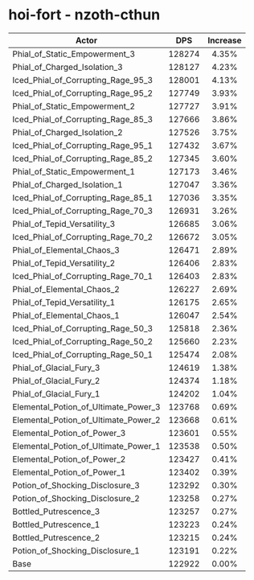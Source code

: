 # hoi-fort - nzoth-cthun
| Actor | DPS | Increase |
|---|:---:|:---:|
|Phial_of_Static_Empowerment_3|128274|4.35%|
|Phial_of_Charged_Isolation_3|128127|4.23%|
|Iced_Phial_of_Corrupting_Rage_95_3|128001|4.13%|
|Iced_Phial_of_Corrupting_Rage_95_2|127749|3.93%|
|Phial_of_Static_Empowerment_2|127727|3.91%|
|Iced_Phial_of_Corrupting_Rage_85_3|127666|3.86%|
|Phial_of_Charged_Isolation_2|127526|3.75%|
|Iced_Phial_of_Corrupting_Rage_95_1|127432|3.67%|
|Iced_Phial_of_Corrupting_Rage_85_2|127345|3.60%|
|Phial_of_Static_Empowerment_1|127173|3.46%|
|Phial_of_Charged_Isolation_1|127047|3.36%|
|Iced_Phial_of_Corrupting_Rage_85_1|127036|3.35%|
|Iced_Phial_of_Corrupting_Rage_70_3|126931|3.26%|
|Phial_of_Tepid_Versatility_3|126685|3.06%|
|Iced_Phial_of_Corrupting_Rage_70_2|126672|3.05%|
|Phial_of_Elemental_Chaos_3|126471|2.89%|
|Phial_of_Tepid_Versatility_2|126406|2.83%|
|Iced_Phial_of_Corrupting_Rage_70_1|126403|2.83%|
|Phial_of_Elemental_Chaos_2|126227|2.69%|
|Phial_of_Tepid_Versatility_1|126175|2.65%|
|Phial_of_Elemental_Chaos_1|126047|2.54%|
|Iced_Phial_of_Corrupting_Rage_50_3|125818|2.36%|
|Iced_Phial_of_Corrupting_Rage_50_2|125660|2.23%|
|Iced_Phial_of_Corrupting_Rage_50_1|125474|2.08%|
|Phial_of_Glacial_Fury_3|124619|1.38%|
|Phial_of_Glacial_Fury_2|124374|1.18%|
|Phial_of_Glacial_Fury_1|124202|1.04%|
|Elemental_Potion_of_Ultimate_Power_3|123768|0.69%|
|Elemental_Potion_of_Ultimate_Power_2|123668|0.61%|
|Elemental_Potion_of_Power_3|123601|0.55%|
|Elemental_Potion_of_Ultimate_Power_1|123538|0.50%|
|Elemental_Potion_of_Power_2|123427|0.41%|
|Elemental_Potion_of_Power_1|123402|0.39%|
|Potion_of_Shocking_Disclosure_3|123292|0.30%|
|Potion_of_Shocking_Disclosure_2|123258|0.27%|
|Bottled_Putrescence_3|123257|0.27%|
|Bottled_Putrescence_1|123223|0.24%|
|Bottled_Putrescence_2|123215|0.24%|
|Potion_of_Shocking_Disclosure_1|123191|0.22%|
|Base|122922|0.00%|
